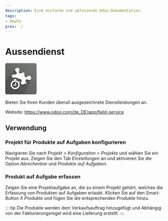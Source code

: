 ```yaml
---
description: Eine einfache und umfassende Odoo-Dokumentation.
tags:
- HowTo
prev: ./
---
```

# Aussendienst
![](assets/icons_odoo_fsm_industry.png)

Bieten Sie Ihren Kunden überall ausgezeichnete Dienstleistungen an.

Website: <https://www.odoo.com/de_DE/app/field-service>

## Verwendung

### Projekt für Produkte auf Aufgaben konfigurieren

Navigieren Sie nach *Projekt > Konfiguraiton > Projekte* und wählen Sie ein Projekt aus. Zeigen Sie den Tab *Einstellungen* an und aktivieren Sie die Option *Abrechenbar* und *Produkte auf Aufgaben*.

### Produkt auf Aufgabe erfassen

Zeigen Sie eine Projektaufgabe an, die zu einem Projekt gehört, welches die Erfassung von Produkten auf Aufgaben erlaubt. Klicken Sie auf den Smart-Button *X Produkte* und fügen Sie die entsprechenden Produkte hinzu.

::: tip
Die Produkte werden dem Verkaufsauftrag hinzugefügt und Abhängig von der Fakturierungsregel wird eine Lieferung erstellt.
:::